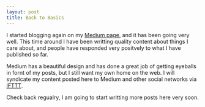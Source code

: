 ```yaml
---
layout: post
title: Back to Basics
---
```

I started blogging again on my [Medium page](https://medium.com/@matthewdiiulio), and it has been going very well. This time around I have been writting quality content about things I care about, and people have responded very positvely to what I have published so far.

Medium has a beautiful design and has done a great job of getting eyeballs in fornt of my posts, but I still want my own home on the web. I will syndicate  my content posted here to Medium and other social networks via [IFTTT](https://ifttt.com/).

Check back regualry, I am going to start writting more posts here very soon.




